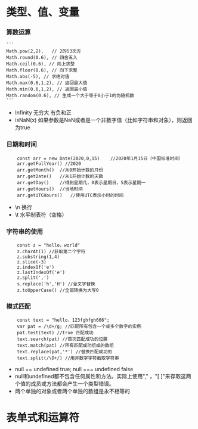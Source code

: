 # 类型、值、变量

### 算数运算
    ```
    Math.pow(2,2),   // 2的53次方
    Math.round(0.6), // 四舍五入
    Math.ceil(0.6), // 向上求整
    Math.floor(0.6), // 向下求整
    Math.abs(-5), // 求绝对值
    Math.max(0.6,1,2), // 返回最大值
    Math.min(0.6,1,2), // 返回最小值
    Math.random(0.6), // 生成一个大于等于0小于1的伪随机数
    ```
* Infinity 无穷大 有负和正
* isNaN(x)   如果参数是NaN或者是一个非数字值（比如字符串和对象），则返回为true

### 日期和时间
```
    const arr = new Date(2020,0,15)    //2020年1月15日（中国标准时间）
    arr.getFullYear() //2020
    arr.getMonth()  //从0开始计数的月份
    arr.getDate()   //从1开始计数的天数
    arr.getDay()    //得到星期几，0表示星期日，5表示星期一
    arr.getHours()  //当地时间
    arr.getUTCHours()   //使用UTC表示小时的时间
```

* \n 换行
* \t 水平制表符（空格）

### 字符串的使用

```
    const z = "hello，world"
    z.charAt(1) //获取第二个字符
    z.substring(1,4) 
    z.slice(-3) 
    z.indexOf('e') 
    z.lastIndexOf('e') 
    z.split(',') 
    s.replace('h','H') //全文字替换
    z.toUpperCase() //全部转换为大写0
```

### 模式匹配

```
    const text = "hello，123fghfgh666";
    var pat = /\d+/g; //匹配所有包含一个或多个数字的实例
    pat.test(text) //true 匹配成功
    text.search(pat) //首次匹配成功的位置 
    text.match(pat) //所有匹配成功组成的数组
    text.replace(pat,'*') //替换匹配成功的
    text.split(/\D+/) //用非数字字符截取字符串
```

* null == undefined true; null === undefined false 
* null和undefined都不包含任何属性和方法。实际上使用"," ，"[ ]"来存取这两个值的成员或方法都会产生一个类型错误。
* 两个单独的对象或者两个单独的数组是永不相等的 

# 表单式和运算符










